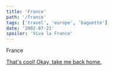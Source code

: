 ```yaml
---
title: 'France'
path: '/france'
tags: ['travel', 'europe', 'baguette']
date: '2002-07-21'
spoiler: 'Viva la France'
---
```


France

[That's cool! Okay, take me back home.](/)
